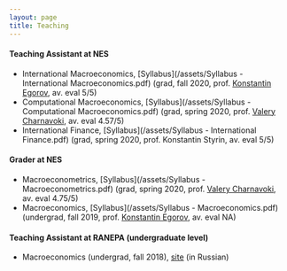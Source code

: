```yaml
---
layout: page
title: Teaching
---
```

#### Teaching Assistant at NES 
* International Macroeconomics, [Syllabus](/assets/Syllabus - International Macroeconomics.pdf) (grad, fall 2020, prof. [Konstantin Egorov](https://sites.google.com/site/kegorov7/home), av. eval 5/5)
* Computational Macroeconomics, [Syllabus](/assets/Syllabus - Computational Macroeconomics.pdf) (grad, spring 2020, prof. [Valery Charnavoki](https://sites.google.com/site/charnavoki/), av. eval 4.57/5)
* International Finance, [Syllabus](/assets/Syllabus - International Finance.pdf)  (grad, spring 2020, prof. Konstantin Styrin, av. eval 5/5)

#### Grader at NES 
* Macroeconometrics, [Syllabus](/assets/Syllabus - Macroeconometrics.pdf)  (grad, spring 2020, prof. [Valery Charnavoki](https://sites.google.com/site/charnavoki/), av. eval 4.75/5)
* Macroeconomics, [Syllabus](/assets/Syllabus - Macroeconomics.pdf)   (undergrad, fall 2019, prof. [Konstantin Egorov](https://sites.google.com/site/kegorov7/home), av. eval NA)

#### Teaching Assistant at RANEPA (undergraduate level)

* Macroeconomics (undergrad, fall 2018), [site](https://avtishin.github.io/macro201/) (in Russian)

